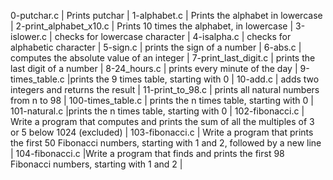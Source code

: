 0-putchar.c | Prints putchar |
1-alphabet.c | Prints the alphabet in lowercase |
2-print_alphabet_x10.c | Prints 10 times the alphabet, in lowercase |
3-islower.c | checks for lowercase character |
4-isalpha.c | checks for alphabetic character |
5-sign.c | prints the sign of a number |
6-abs.c | computes the absolute value of an integer |
7-print_last_digit.c | prints the last digit of a number |
8-24_hours.c | prints every minute of the day |
9-times_table.c |prints the 9 times table, starting with 0 |
10-add.c | adds two integers and returns the result |
11-print_to_98.c | prints all natural numbers from n to 98 |
100-times_table.c | prints the n times table, starting with 0 |
101-natural.c |prints the n times table, starting with 0 |
102-fibonacci.c | Write a program that computes and prints the sum of all the multiples of 3 or 5 below 1024 (excluded) |
103-fibonacci.c | Write a program that prints the first 50 Fibonacci numbers, starting with 1 and 2, followed by a new line |
104-fibonacci.c |Write a program that finds and prints the first 98 Fibonacci numbers, starting with 1 and 2 |
